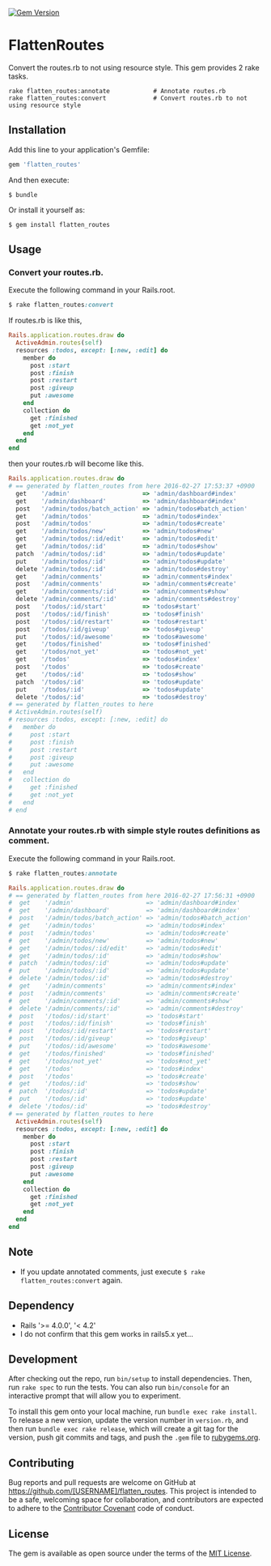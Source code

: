 [![Gem Version](https://badge.fury.io/rb/flatten_routes.svg)](https://badge.fury.io/rb/flatten_routes)

# FlattenRoutes

Convert the routes.rb to not using resource style.
This gem provides 2 rake tasks.

```
rake flatten_routes:annotate            # Annotate routes.rb
rake flatten_routes:convert             # Convert routes.rb to not using resource style
```

## Installation

Add this line to your application's Gemfile:

```ruby
gem 'flatten_routes'
```

And then execute:

    $ bundle

Or install it yourself as:

    $ gem install flatten_routes

## Usage

### Convert your routes.rb.

Execute the following command in your Rails.root.

```ruby
$ rake flatten_routes:convert
```

If routes.rb is like this,

```ruby
Rails.application.routes.draw do
  ActiveAdmin.routes(self)
  resources :todos, except: [:new, :edit] do
    member do
      post :start
      post :finish
      post :restart
      post :giveup
      put :awesome
    end
    collection do
      get :finished
      get :not_yet
    end
  end
end
```

then your routes.rb will become like this.

```ruby
Rails.application.routes.draw do
# == generated by flatten_routes from here 2016-02-27 17:53:37 +0900
  get    '/admin'                    => 'admin/dashboard#index'
  get    '/admin/dashboard'          => 'admin/dashboard#index'
  post   '/admin/todos/batch_action' => 'admin/todos#batch_action'
  get    '/admin/todos'              => 'admin/todos#index'
  post   '/admin/todos'              => 'admin/todos#create'
  get    '/admin/todos/new'          => 'admin/todos#new'
  get    '/admin/todos/:id/edit'     => 'admin/todos#edit'
  get    '/admin/todos/:id'          => 'admin/todos#show'
  patch  '/admin/todos/:id'          => 'admin/todos#update'
  put    '/admin/todos/:id'          => 'admin/todos#update'
  delete '/admin/todos/:id'          => 'admin/todos#destroy'
  get    '/admin/comments'           => 'admin/comments#index'
  post   '/admin/comments'           => 'admin/comments#create'
  get    '/admin/comments/:id'       => 'admin/comments#show'
  delete '/admin/comments/:id'       => 'admin/comments#destroy'
  post   '/todos/:id/start'          => 'todos#start'
  post   '/todos/:id/finish'         => 'todos#finish'
  post   '/todos/:id/restart'        => 'todos#restart'
  post   '/todos/:id/giveup'         => 'todos#giveup'
  put    '/todos/:id/awesome'        => 'todos#awesome'
  get    '/todos/finished'           => 'todos#finished'
  get    '/todos/not_yet'            => 'todos#not_yet'
  get    '/todos'                    => 'todos#index'
  post   '/todos'                    => 'todos#create'
  get    '/todos/:id'                => 'todos#show'
  patch  '/todos/:id'                => 'todos#update'
  put    '/todos/:id'                => 'todos#update'
  delete '/todos/:id'                => 'todos#destroy'
# == generated by flatten_routes to here
# ActiveAdmin.routes(self)
# resources :todos, except: [:new, :edit] do
#   member do
#     post :start
#     post :finish
#     post :restart
#     post :giveup
#     put :awesome
#   end
#   collection do
#     get :finished
#     get :not_yet
#   end
# end
```

### Annotate your routes.rb with simple style routes definitions as comment.

Execute the following command in your Rails.root.

```ruby
$ rake flatten_routes:annotate
```

```ruby
Rails.application.routes.draw do
# == generated by flatten_routes from here 2016-02-27 17:56:31 +0900
#  get    '/admin'                    => 'admin/dashboard#index'
#  get    '/admin/dashboard'          => 'admin/dashboard#index'
#  post   '/admin/todos/batch_action' => 'admin/todos#batch_action'
#  get    '/admin/todos'              => 'admin/todos#index'
#  post   '/admin/todos'              => 'admin/todos#create'
#  get    '/admin/todos/new'          => 'admin/todos#new'
#  get    '/admin/todos/:id/edit'     => 'admin/todos#edit'
#  get    '/admin/todos/:id'          => 'admin/todos#show'
#  patch  '/admin/todos/:id'          => 'admin/todos#update'
#  put    '/admin/todos/:id'          => 'admin/todos#update'
#  delete '/admin/todos/:id'          => 'admin/todos#destroy'
#  get    '/admin/comments'           => 'admin/comments#index'
#  post   '/admin/comments'           => 'admin/comments#create'
#  get    '/admin/comments/:id'       => 'admin/comments#show'
#  delete '/admin/comments/:id'       => 'admin/comments#destroy'
#  post   '/todos/:id/start'          => 'todos#start'
#  post   '/todos/:id/finish'         => 'todos#finish'
#  post   '/todos/:id/restart'        => 'todos#restart'
#  post   '/todos/:id/giveup'         => 'todos#giveup'
#  put    '/todos/:id/awesome'        => 'todos#awesome'
#  get    '/todos/finished'           => 'todos#finished'
#  get    '/todos/not_yet'            => 'todos#not_yet'
#  get    '/todos'                    => 'todos#index'
#  post   '/todos'                    => 'todos#create'
#  get    '/todos/:id'                => 'todos#show'
#  patch  '/todos/:id'                => 'todos#update'
#  put    '/todos/:id'                => 'todos#update'
#  delete '/todos/:id'                => 'todos#destroy'
# == generated by flatten_routes to here
  ActiveAdmin.routes(self)
  resources :todos, except: [:new, :edit] do
    member do
      post :start
      post :finish
      post :restart
      post :giveup
      put :awesome
    end
    collection do
      get :finished
      get :not_yet
    end
  end
end
```

## Note
* If you update annotated comments, just execute `$ rake flatten_routes:convert` again.


## Dependency
* Rails '>= 4.0.0', '< 4.2'
* I do not confirm that this gem works in rails5.x yet...

## Development

After checking out the repo, run `bin/setup` to install dependencies. Then, run `rake spec` to run the tests. You can also run `bin/console` for an interactive prompt that will allow you to experiment.

To install this gem onto your local machine, run `bundle exec rake install`. To release a new version, update the version number in `version.rb`, and then run `bundle exec rake release`, which will create a git tag for the version, push git commits and tags, and push the `.gem` file to [rubygems.org](https://rubygems.org).

## Contributing

Bug reports and pull requests are welcome on GitHub at https://github.com/[USERNAME]/flatten_routes. This project is intended to be a safe, welcoming space for collaboration, and contributors are expected to adhere to the [Contributor Covenant](http://contributor-covenant.org) code of conduct.


## License

The gem is available as open source under the terms of the [MIT License](http://opensource.org/licenses/MIT).

